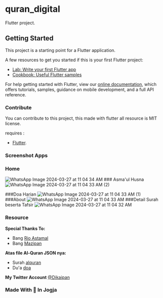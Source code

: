 # quran_digital

Flutter project.

## Getting Started

This project is a starting point for a Flutter application.

A few resources to get you started if this is your first Flutter project:

- [Lab: Write your first Flutter app](https://flutter.dev/docs/get-started/codelab)
- [Cookbook: Useful Flutter samples](https://flutter.dev/docs/cookbook)

For help getting started with Flutter, view our
[online documentation](https://flutter.dev/docs), which offers tutorials,
samples, guidance on mobile development, and a full API reference.

### Contribute

You can contribute to this project, this made with flutter all resource is MIT license.

requires :

- [Flutter](https://flutter.dev/).


### Screenshot Apps
### Home
![WhatsApp Image 2024-03-27 at 11 04 34 AM](https://github.com/dikaipan/quran_digital/assets/41375578/61a1f09c-b861-46cc-b899-d79fa1389e72) ### Asma'ul Husna ![WhatsApp Image 2024-03-27 at 11 04 33 AM (2)](https://github.com/dikaipan/quran_digital/assets/41375578/6e3cd322-77be-412e-9b63-59712fbfda74)


###Doa Harian
![WhatsApp Image 2024-03-27 at 11 04 33 AM (1)](https://github.com/dikaipan/quran_digital/assets/41375578/b32d7bb0-0233-4aca-80a1-41a19a322446)
###About
![WhatsApp Image 2024-03-27 at 11 04 33 AM](https://github.com/dikaipan/quran_digital/assets/41375578/72534149-4d30-4925-b801-4d099c926781)
###Detail Surah beserta Tafsir
![WhatsApp Image 2024-03-27 at 11 04 32 AM](https://github.com/dikaipan/quran_digital/assets/41375578/6f5f0883-2caa-4c82-9976-e8b191b77c01)


### Resource

 **Special Thanks To:**
- Bang [Rio Astamal](https://github.com/rioastamal)
- Bang [Mazipan](https://github.com/rioastamal)

 **Atas file Al-Quran JSON nya:**
- Surah [alquran](https://github.com/rioastamal/quran-json)
- Du'a [doa](https://github.com/mazipan/quran-offline)

**My Twitter Account**
[@Dikaipan](https://twitter.com/Dikaipan)

### Made With 💙 In Jogja
